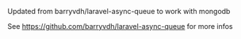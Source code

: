 Updated from barryvdh/laravel-async-queue to work with mongodb

See https://github.com/barryvdh/laravel-async-queue for more infos

